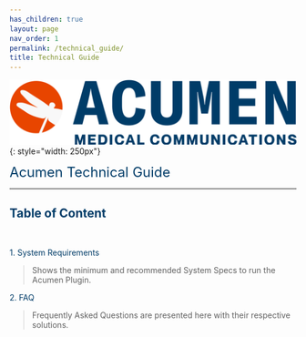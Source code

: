 ```yaml
---
has_children: true
layout: page
nav_order: 1
permalink: /technical_guide/
title: Technical Guide
---
```


![image](/assets/images/logo.jpg){: style="width: 250px"}

<span style="color:#003C68; font-size: 24px">Acumen Technical Guide</span>

---

## <span style="color:#003C68">Table of Content</span>

<br>

<span style="color:#003C68">1. System Requirements</span>     

>Shows the minimum and recommended System Specs to run the Acumen Plugin.

<span style="color:#003C68">2. FAQ</span> 

>Frequently Asked Questions are presented here with their respective solutions.